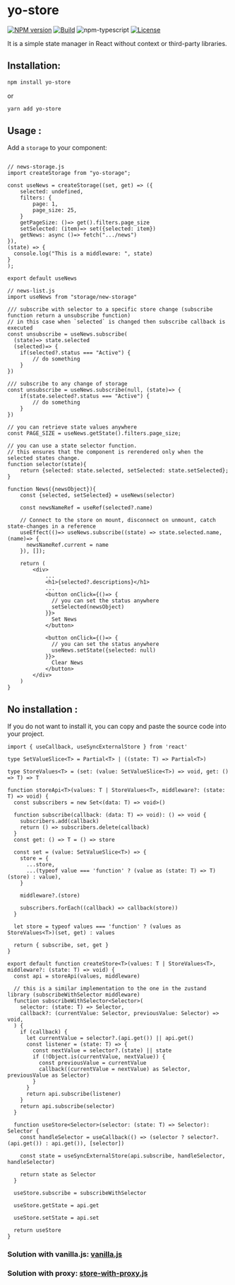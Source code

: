# yo-store

[![NPM version][npm-image]][npm-url]
[![Build][github-build]][github-build-url]
![npm-typescript]
[![License][github-license]][github-license-url]

It is a simple state manager in React without context or third-party libraries.


## Installation:

```bash
npm install yo-store
```

or

```bash
yarn add yo-store
```

## Usage :

Add a `storage` to your component:

```tsx

// news-storage.js 
import createStorage from "yo-storage";

const useNews = createStorage((set, get) => ({
    selected: undefined,
    filters: {
        page: 1,
        page_size: 25,
    }
    getPageSize: ()=> get().filters.page_size
    setSelected: (item)=> set({selected: item})
    getNews: async ()=> fetch(".../news")
}),
(state) => {
  console.log("This is a middleware: ", state)
}
);

export default useNews
```

```tsx
// news-list.js 
import useNews from "storage/new-storage"

/// subscribe with selector to a specific store change (subscribe function return a unsubscribe function)
// in this case when `selected` is changed then subscribe callback is executed
const unsubscribe = useNews.subscribe(
  (state)=> state.selected
  (selected)=> {
    if(selected?.status === "Active") {
        // do something
    }
})

/// subscribe to any change of storage
const unsubscribe = useNews.subscribe(null, (state)=> {
    if(state.selected?.status === "Active") {
        // do something
    }
})

// you can retrieve state values anywhere
const PAGE_SIZE = useNews.getState().filters.page_size;

// you can use a state selector function.
// this ensures that the component is rerendered only when the selected states change.
function selector(state){
    return {selected: state.selected, setSelected: state.setSelected};
}

function News({newsObject}){
    const {selected, setSelected} = useNews(selector)

    const newsNameRef = useRef(selected?.name)

    // Connect to the store on mount, disconnect on unmount, catch state-changes in a reference
    useEffect(()=> useNews.subscribe((state) => state.selected.name, (name)=> {
      newsNameRef.current = name
    }), []);

    return (
        <div>
            ...
            <h1>{selected?.descriptions}</h1>
            ...
            <button onClick={()=> {
              // you can set the status anywhere
              setSelected(newsObject)
            }}> 
              Set News
            </button>

            <button onClick={()=> {
              // you can set the status anywhere
              useNews.setState({selected: null)
            }}> 
              Clear News
            </button>
        </div>
    )
}
```

## No installation :

If you do not want to install it, you can copy and paste the source code into your project.

```tsx
import { useCallback, useSyncExternalStore } from 'react'

type SetValueSlice<T> = Partial<T> | ((state: T) => Partial<T>)

type StoreValues<T> = (set: (value: SetValueSlice<T>) => void, get: () => T) => T

function storeApi<T>(values: T | StoreValues<T>, middleware?: (state: T) => void) {
  const subscribers = new Set<(data: T) => void>()

  function subscribe(callback: (data: T) => void): () => void {
    subscribers.add(callback)
    return () => subscribers.delete(callback)
  }
  const get: () => T = () => store

  const set = (value: SetValueSlice<T>) => {
    store = {
      ...store,
      ...(typeof value === 'function' ? (value as (state: T) => T)(store) : value),
    }

    middleware?.(store)

    subscribers.forEach((callback) => callback(store))
  }

  let store = typeof values === 'function' ? (values as StoreValues<T>)(set, get) : values

  return { subscribe, set, get }
}

export default function createStore<T>(values: T | StoreValues<T>, middleware?: (state: T) => void) {
  const api = storeApi(values, middleware)

  // this is a similar implementation to the one in the zustand library (subscribeWithSelector middleware)
  function subscribeWithSelector<Selector>(
    selector: (state: T) => Selector,
    callback?: (currentValue: Selector, previousValue: Selector) => void,
  ) {
    if (callback) {
      let currentValue = selector?.(api.get()) || api.get()
      const listener = (state: T) => {
        const nextValue = selector?.(state) || state
        if (!Object.is(currentValue, nextValue)) {
          const previousValue = currentValue
          callback((currentValue = nextValue) as Selector, previousValue as Selector)
        }
      }
      return api.subscribe(listener)
    }
    return api.subscribe(selector)
  }

  function useStore<Selector>(selector: (state: T) => Selector): Selector {
    const handleSelector = useCallback(() => (selector ? selector?.(api.get()) : api.get()), [selector])

    const state = useSyncExternalStore(api.subscribe, handleSelector, handleSelector)

    return state as Selector
  }

  useStore.subscribe = subscribeWithSelector

  useStore.getState = api.get

  useStore.setState = api.set

  return useStore
}

```

### Solution with vanilla.js: [vanilla.js](https://github.com/oleyva93/yo-store/tree/main/src/solutions/vanilla.js)
### Solution with proxy: [store-with-proxy.js](https://github.com/oleyva93/yo-store/tree/main/src/solutions/store-with-proxy.ts)

[npm-url]: https://www.npmjs.com/package/yo-store
[npm-image]: https://img.shields.io/npm/v/yo-store
[github-license]: https://img.shields.io/github/license/oleyva93/yo-store
[github-license-url]: https://github.com/oleyva93/yo-store/blob/master/LICENSE
[github-build]: https://github.com/oleyva93/yo-store/actions/workflows/publish.yml/badge.svg
[github-build-url]: https://github.com/oleyva93/yo-store/actions/workflows/publish.yml
[npm-typescript]: https://img.shields.io/npm/types/yo-store